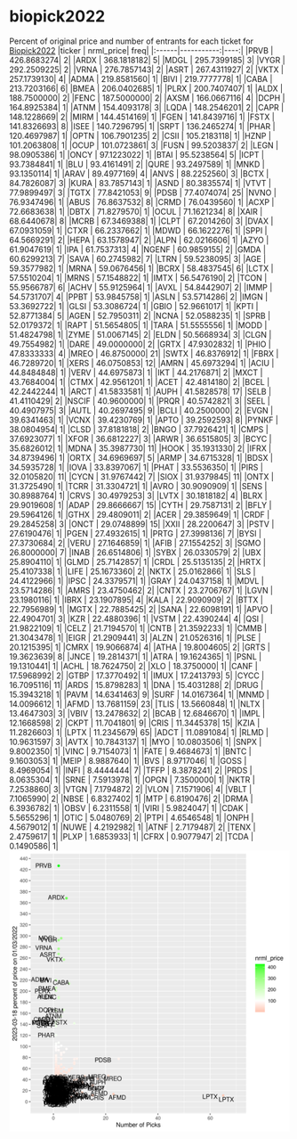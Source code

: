 # biopick2022
Percent of original price and number of entrants for each ticket for [Biopick2022](https://twitter.com/hashtag/Biopick2022)
|ticker |  nrml_price| freq|
|:------|-----------:|----:|
|PRVB   | 426.8683274|    2|
|ARDX   | 368.1818182|    5|
|MDGL   | 295.7399185|    3|
|VYGR   | 292.2509225|    2|
|VRNA   | 276.7857143|    2|
|ASRT   | 267.4311927|    2|
|VKTX   | 257.1739130|    4|
|ADMA   | 219.8581560|    1|
|BIVI   | 219.7777778|    1|
|CABA   | 213.7203166|    6|
|BMEA   | 206.0402685|    1|
|PLRX   | 200.7407407|    1|
|ALDX   | 188.7500000|    2|
|FENC   | 187.5000000|    2|
|AXSM   | 166.0667116|    4|
|DCPH   | 164.8925384|    1|
|ATNM   | 154.4093178|    3|
|LQDA   | 148.2546201|    2|
|CAPR   | 148.1228669|    2|
|MIRM   | 144.4514169|    1|
|FGEN   | 141.8439716|    1|
|FSTX   | 141.8326693|    8|
|ISEE   | 140.7296795|    1|
|SRPT   | 136.2465274|    1|
|PHAR   | 120.4697987|    1|
|OPTN   | 106.7901235|    2|
|CSII   | 105.2183118|    1|
|HZNP   | 101.2063808|    1|
|OCUP   | 101.0723861|    3|
|FUSN   |  99.5203837|    2|
|LEGN   |  98.0905386|    1|
|ONCY   |  97.1223022|    1|
|BTAI   |  95.5238564|    5|
|ICPT   |  93.7384841|    1|
|BLU    |  93.4161491|    2|
|QURE   |  93.2497589|    1|
|MNKD   |  93.1350114|    1|
|ARAV   |  89.4977169|    4|
|ANVS   |  88.2252560|    3|
|BCTX   |  84.7826087|    3|
|KURA   |  83.7857143|    1|
|ASND   |  80.3835574|    1|
|VTVT   |  77.9899497|    3|
|TGTX   |  77.8421053|    9|
|PDSB   |  77.4074074|   25|
|NVNO   |  76.9347496|    1|
|ABUS   |  76.8637532|    8|
|CRMD   |  76.0439560|    1|
|ACXP   |  72.6683638|    1|
|DBTX   |  71.8279570|    1|
|OCUL   |  71.1621234|    8|
|XAIR   |  68.6440678|    8|
|MCRB   |  67.3469388|    1|
|CLPT   |  67.2014260|    3|
|DVAX   |  67.0931059|    1|
|CTXR   |  66.2337662|    1|
|MDWD   |  66.1622276|    1|
|SPPI   |  64.5669291|    2|
|HEPA   |  63.1578947|    2|
|ALPN   |  62.0216606|    1|
|AZYO   |  61.9047619|    1|
|IPA    |  61.7537313|    4|
|NGENF  |  60.9859155|    2|
|GMDA   |  60.6299213|    7|
|SAVA   |  60.2745982|    7|
|LTRN   |  59.5238095|    3|
|AGE    |  59.3577982|    1|
|MRNA   |  59.0676456|    1|
|BCRX   |  58.4837545|    6|
|LCTX   |  57.5510204|    1|
|MRNS   |  57.1548822|    1|
|IMTX   |  56.5476190|    2|
|TCON   |  55.9566787|    6|
|ACHV   |  55.9125964|    1|
|AVXL   |  54.8442907|    2|
|IMMP   |  54.5731707|    4|
|PPBT   |  53.9845758|    1|
|ASLN   |  53.5714286|    2|
|IMGN   |  53.3692722|    1|
|GLSI   |  53.3086724|    1|
|GBIO   |  52.9661017|    1|
|KPTI   |  52.8771384|    5|
|AGEN   |  52.7950311|    2|
|NCNA   |  52.0588235|    1|
|SPRB   |  52.0179372|    1|
|RAPT   |  51.5654805|    1|
|TARA   |  51.5555556|    1|
|MODD   |  51.4824798|    1|
|ZYME   |  51.0067145|    2|
|ELDN   |  50.5668934|    3|
|CLGN   |  49.7554982|    1|
|DARE   |  49.0000000|    2|
|GRTX   |  47.9302832|    1|
|PHIO   |  47.8333333|    4|
|MREO   |  46.8750000|   21|
|SWTX   |  46.8376912|    1|
|FBRX   |  46.7289720|    1|
|XERS   |  46.0750853|   12|
|AMRN   |  45.6973294|    1|
|ACIU   |  44.8484848|    1|
|VERV   |  44.6975873|    1|
|IKT    |  44.2176871|    2|
|MXCT   |  43.7684004|    1|
|CTMX   |  42.9561201|    1|
|ACET   |  42.4814180|    2|
|BCEL   |  42.2442244|    1|
|ARCT   |  41.5833581|    1|
|AUPH   |  41.5828578|   17|
|SELB   |  41.4110429|    2|
|NSCIF  |  40.9600000|    1|
|PRQR   |  40.5742821|    3|
|SEEL   |  40.4907975|    3|
|AUTL   |  40.2697495|    9|
|BCLI   |  40.2500000|    2|
|EVGN   |  39.6341463|    1|
|VCNX   |  39.4230769|    1|
|APTO   |  39.2592593|    8|
|PYNKF  |  38.0804954|    1|
|CLSD   |  37.8181818|    2|
|BNGO   |  37.7926421|    1|
|CMPS   |  37.6923077|    1|
|XFOR   |  36.6812227|    3|
|ARWR   |  36.6515805|    3|
|BCYC   |  35.6826012|    1|
|MDNA   |  35.3987730|   11|
|HOOK   |  35.1931330|    2|
|IFRX   |  34.8739496|    1|
|ORTX   |  34.6969697|    5|
|ARMP   |  34.6715328|    1|
|BDSX   |  34.5935728|    1|
|IOVA   |  33.8397067|    1|
|PHAT   |  33.5536350|    1|
|PIRS   |  32.0105820|   11|
|CYCN   |  31.9767442|    7|
|SIOX   |  31.9379845|   11|
|ONTX   |  31.3725490|    1|
|TCRR   |  31.3304721|    1|
|AVRO   |  30.9090909|    1|
|SENS   |  30.8988764|    1|
|CRVS   |  30.4979253|    3|
|LVTX   |  30.1818182|    4|
|BLRX   |  29.9019608|    1|
|ADAP   |  29.8666667|   15|
|CYTH   |  29.7587131|    2|
|BFLY   |  29.5964126|    1|
|GTHX   |  29.4809011|    2|
|ACER   |  29.3859649|    1|
|CRDF   |  29.2845258|    3|
|ONCT   |  29.0748899|   15|
|XXII   |  28.2200647|    3|
|PSTV   |  27.6190476|    1|
|PGEN   |  27.4932615|    1|
|PRTG   |  27.3998136|    7|
|BYSI   |  27.3730684|    2|
|VERU   |  27.1646859|    1|
|AFIB   |  27.1554252|    3|
|SGMO   |  26.8000000|    7|
|INAB   |  26.6514806|    1|
|SYBX   |  26.0330579|    2|
|UBX    |  25.8904110|    1|
|GLMD   |  25.7142857|    1|
|CRDL   |  25.5135135|    2|
|HRTX   |  25.4107338|    1|
|LIFE   |  25.1673360|    2|
|NKTX   |  25.0162866|    1|
|SLS    |  24.4122966|    1|
|IPSC   |  24.3379571|    1|
|GRAY   |  24.0437158|    1|
|MDVL   |  23.5714286|    1|
|AMRS   |  23.4750462|    2|
|CNTX   |  23.2706767|    1|
|LGVN   |  23.1980116|    1|
|IBRX   |  23.1907895|    4|
|KALA   |  22.9090909|    2|
|BTTX   |  22.7956989|    1|
|MGTX   |  22.7885425|    2|
|SANA   |  22.6098191|    1|
|APVO   |  22.4904701|    3|
|KZR    |  22.4880396|    1|
|VSTM   |  22.4390244|    4|
|QSI    |  21.9822109|    1|
|CELZ   |  21.7194570|    1|
|CNTB   |  21.3592233|    1|
|CMMB   |  21.3043478|    1|
|EIGR   |  21.2909441|    3|
|ALZN   |  21.0526316|    1|
|PLSE   |  20.1215395|    1|
|CMRX   |  19.9066874|    4|
|ATHA   |  19.8004605|    2|
|GRTS   |  19.3623639|    8|
|JNCE   |  19.2814371|    1|
|ATRA   |  19.1624365|    1|
|PSNL   |  19.1310441|    1|
|ACHL   |  18.7624750|    2|
|XLO    |  18.3750000|    1|
|CANF   |  17.5968992|    2|
|GTBP   |  17.3770492|    1|
|IMUX   |  17.2413793|    5|
|CYCC   |  16.7095116|   11|
|ARDS   |  15.8798283|    1|
|DNA    |  15.4031288|    2|
|DRUG   |  15.3943218|    1|
|PAVM   |  14.6341463|    9|
|SURF   |  14.0167364|    1|
|MNMD   |  14.0096612|    1|
|AFMD   |  13.7681159|   23|
|TLIS   |  13.5660848|    1|
|NLTX   |  13.4647303|    3|
|VBIV   |  13.2478632|    2|
|BCAB   |  12.6846670|    1|
|IMPL   |  12.1668598|    2|
|CKPT   |  11.7041801|    9|
|CRIS   |  11.3445378|   15|
|KZIA   |  11.2826603|    1|
|LPTX   |  11.2345679|   65|
|ADCT   |  11.0891084|    1|
|RLMD   |  10.9631597|    3|
|AVTX   |  10.7843137|    1|
|MYO    |  10.0803506|    1|
|SNPX   |   9.8002350|    1|
|VINC   |   9.7154073|    1|
|FATE   |   9.4684673|    1|
|BNTC   |   9.1603053|    1|
|MEIP   |   8.9887640|    1|
|BVS    |   8.9717046|    1|
|GOSS   |   8.4969054|    1|
|INFI   |   8.4444444|    7|
|TFFP   |   8.3878241|    2|
|PRDS   |   8.0635304|    1|
|SRNE   |   7.5913978|    1|
|OPGN   |   7.3500000|    1|
|NKTR   |   7.2538860|    3|
|VTGN   |   7.1794872|    2|
|VLON   |   7.1571906|    4|
|VBLT   |   7.1065990|    2|
|NBSE   |   6.8327402|    1|
|MTP    |   6.8190476|    2|
|DRMA   |   6.3936782|    1|
|OBSV   |   6.2311558|    1|
|VIRI   |   5.9824047|    1|
|CDAK   |   5.5655296|    1|
|OTIC   |   5.0480769|    2|
|PTPI   |   4.6546548|    1|
|ONPH   |   4.5679012|    1|
|NUWE   |   4.2192982|    1|
|ATNF   |   2.7179487|    2|
|TENX   |   2.4759617|    1|
|PLXP   |   1.6853933|    1|
|CFRX   |   0.9077947|    2|
|TCDA   |   0.1490586|    1|
![retvspicks](biopicks.png?raw=true)
